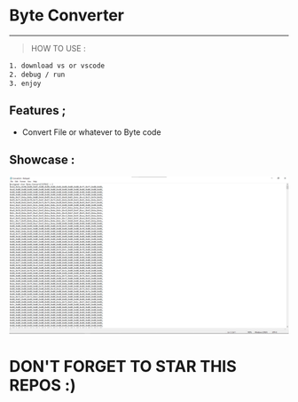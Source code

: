 # Byte Converter

---
> HOW TO USE : </br>
```
1. download vs or vscode
2. debug / run
3. enjoy 
```
## Features ; </br>
- Convert File or whatever to Byte code

## Showcase : </br>
![image img](/1.png)</br>

# DON'T FORGET TO STAR THIS REPOS :)
